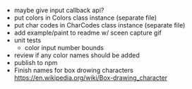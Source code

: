 - maybe give input callback api?
- put colors in Colors class instance (separate file)
- put char codes in CharCodes class instance (separate file)
- add example/paint to readme w/ sceen capture gif
- unit tests
  - color input number bounds
- review if any color names should be added
- publish to npm
- Finish names for box drowing characters
  <https://en.wikipedia.org/wiki/Box-drawing_character>

